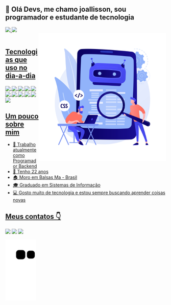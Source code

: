 ## 👋 Olá Devs, me chamo joallisson, sou programador e estudante de tecnologia 

<div>
  <a href="https://github.com/joallisson">
  <img height="160em" src="https://github-readme-stats.vercel.app/api?username=joallisson&show_icons=true&theme=dracula&include_all_commits=true&count_private=true"/>
  <img height="160em" src="https://github-readme-stats.vercel.app/api/top-langs/?username=joallisson&layout=compact&langs_count=7&theme=dracula"/>
</div>


<img border="solid 5px" align="right" width="400em" src="devs.jpg"/>

 <br/>

## Tecnologias que uso no dia-a-dia  
 <img align="center" height="40em" src="https://cdn.jsdelivr.net/gh/devicons/devicon/icons/javascript/javascript-plain.svg" />
 <img align="center" height="40em" src="https://cdn.jsdelivr.net/gh/devicons/devicon/icons/nodejs/nodejs-original-wordmark.svg" />
 <img align="center" height="40em" src="https://cdn.jsdelivr.net/gh/devicons/devicon/icons/html5/html5-original.svg" />
 <img align="center" height="40em" src="https://cdn.jsdelivr.net/gh/devicons/devicon/icons/css3/css3-original.svg" />
 <img align="center" height="40em" src="https://cdn.jsdelivr.net/gh/devicons/devicon/icons/git/git-original.svg" />
 <img align="center" height="40em" src="https://cdn.jsdelivr.net/gh/devicons/devicon/icons/github/github-original.svg" />
 <img align="center" height="40em" src="https://cdn.jsdelivr.net/gh/devicons/devicon/icons/react/react-original.svg" />
 <img align="center" height="40em" src="https://cdn.jsdelivr.net/gh/devicons/devicon/icons/express/express-original.svg" />
 <img align="center" height="40em" src="https://cdn.jsdelivr.net/gh/devicons/devicon/icons/linux/linux-original.svg" />
 <img align="center" height="40em" src="https://cdn.jsdelivr.net/gh/devicons/devicon/icons/mongodb/mongodb-original-wordmark.svg" />
 <img align="center" height="40em" src="https://cdn.jsdelivr.net/gh/devicons/devicon/icons/mysql/mysql-original.svg" />
 
 <br/>
 
## Um pouco sobre mim
 
- 💼 Trabalho atualmente como Programador Backend
- 👨 Tenho 22 anos
- 🏠 Moro em Balsas Ma - Brasil
- 🎓 Graduado em Sistemas de Informação
- 💻 Gosto muito de tecnologia e estou sempre buscando aprender coisas novas


## Meus contatos 👇
<a href="https://www.linkedin.com/in/joallisson-nascimento-castro-42b1241b5/" target="_blank"><img src="https://img.shields.io/badge/LinkedIn-0077B5?style=for-the-badge&logo=linkedin&logoColor=white" target="_blank"></a>
<a href="https://www.instagram.com/invites/contact/?i=r5rspjal90ul&utm_content=22rzb8b" target="_blank"><img src="https://img.shields.io/badge/Instagram-E4405F?style=for-the-badge&logo=instagram&logoColor=white" target="_blank"></a>
<a href="https://www.facebook.com/profile.php?id=100013036902145" target="_blank"><img src="https://img.shields.io/badge/Facebook-1877F2?style=for-the-badge&logo=facebook&logoColor=white" target="_blank"></a>
 
 ![Snake animation](https://github.com/Joallisson/Joallisson/blob/output/github-contribution-grid-snake.svg)
